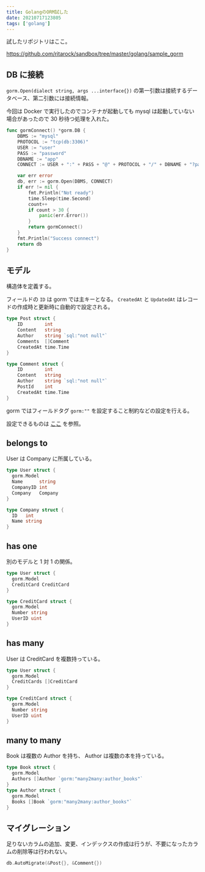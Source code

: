 ```yaml
---
title: GolangのORM試した
date: 20210717123805
tags: ['golang']
---
```


試したリポジトリはここ。

https://github.com/ritarock/sandbox/tree/master/golang/sample_gorm


## DB に接続
`gorm.Open(dialect string, args ...interface{})` の第一引数は接続するデータベース、第二引数には接続情報。

今回は Docker で実行したのでコンテナが起動しても mysql は起動していない場合があったので 30 秒待つ処理を入れた。
```go
func gormConnect() *gorm.DB {
	DBMS := "mysql"
	PROTOCOL := "tcp(db:3306)"
	USER := "user"
	PASS := "password"
	DBNAME := "app"
	CONNECT := USER + ":" + PASS + "@" + PROTOCOL + "/" + DBNAME + "?parseTime=true"

	var err error
	db, err := gorm.Open(DBMS, CONNECT)
	if err != nil {
		fmt.Println("Not ready")
		time.Sleep(time.Second)
		count++
		if count > 30 {
			panic(err.Error())
		}
		return gormConnect()
	}
	fmt.Println("Success connect")
	return db
}
```

## モデル
構造体を定義する。 

フィールドの `ID` は gorm では主キーとなる。 `CreatedAt` と `UpdatedAt` はレコードの作成時と更新時に自動的で設定される。
```go
type Post struct {
	ID        int
	Content   string
	Author    string `sql:"not null"`
	Comments  []Comment
	CreatedAt time.Time
}

type Comment struct {
	ID        int
	Content   string
	Author    string `sql:"not null"`
	PostId    int
	CreatedAt time.Time
}
```

gorm ではフィールドタグ ``gorm:""`` を設定すること制約などの設定を行える。

設定できるものは [ここ](https://gorm.io/ja_JP/docs/models.html#Fields-Tags) を参照。


## belongs to
User は Company に所属している。
```go
type User struct {
  gorm.Model
  Name      string
  CompanyID int
  Company   Company
}

type Company struct {
  ID   int
  Name string
}
```

## has one
別のモデルと 1 対 1 の関係。
```go
type User struct {
  gorm.Model
  CreditCard CreditCard
}

type CreditCard struct {
  gorm.Model
  Number string
  UserID uint
}
```

## has many
User は CreditCard を複数持っている。
```go
type User struct {
  gorm.Model
  CreditCards []CreditCard
}

type CreditCard struct {
  gorm.Model
  Number string
  UserID uint
}
```

## many to many
Book は複数の Author を持ち、 Author は複数の本を持っている。
```go
type Book struct {
  gorm.Model
  Authors []Author `gorm:"many2many:author_books"`
}
type Author struct {
  gorm.Model
  Books []Book `gorm:"many2many:author_books"`
}
```

## マイグレーション
足りないカラムの追加、変更、インデックスの作成は行うが、不要になったカラムの削除等は行われない。
```go
db.AutoMigrate(&Post{}, &Comment{})
```

